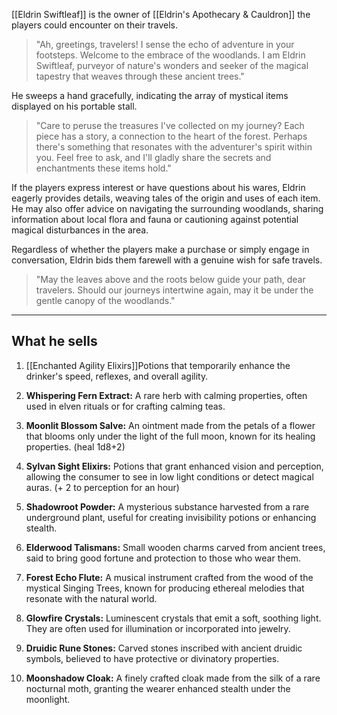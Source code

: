 [[Eldrin Swiftleaf]] is the owner of [[Eldrin's Apothecary & Cauldron]] the players could encounter on their travels.

>"Ah, greetings, travelers! I sense the echo of adventure in your footsteps. Welcome to the embrace of the woodlands. I am Eldrin Swiftleaf, purveyor of nature's wonders and seeker of the magical tapestry that weaves through these ancient trees."

He sweeps a hand gracefully, indicating the array of mystical items displayed on his portable stall.

>"Care to peruse the treasures I've collected on my journey? Each piece has a story, a connection to the heart of the forest. Perhaps there's something that resonates with the adventurer's spirit within you. Feel free to ask, and I'll gladly share the secrets and enchantments these items hold."

If the players express interest or have questions about his wares, Eldrin eagerly provides details, weaving tales of the origin and uses of each item. He may also offer advice on navigating the surrounding woodlands, sharing information about local flora and fauna or cautioning against potential magical disturbances in the area.

Regardless of whether the players make a purchase or simply engage in conversation, Eldrin bids them farewell with a genuine wish for safe travels.

>"May the leaves above and the roots below guide your path, dear travelers. Should our journeys intertwine again, may it be under the gentle canopy of the woodlands."

--- 

## What he sells

1. [[Enchanted Agility Elixirs]]Potions that temporarily enhance the drinker's speed, reflexes, and overall agility.
    
2. **Whispering Fern Extract:** A rare herb with calming properties, often used in elven rituals or for crafting calming teas. 
    
3. **Moonlit Blossom Salve:** An ointment made from the petals of a flower that blooms only under the light of the full moon, known for its healing properties. (heal 1d8+2)
    
4. **Sylvan Sight Elixirs:** Potions that grant enhanced vision and perception, allowing the consumer to see in low light conditions or detect magical auras. (+ 2 to perception for an hour)
    
5. **Shadowroot Powder:** A mysterious substance harvested from a rare underground plant, useful for creating invisibility potions or enhancing stealth.
    
6. **Elderwood Talismans:** Small wooden charms carved from ancient trees, said to bring good fortune and protection to those who wear them. 
    
7. **Forest Echo Flute:** A musical instrument crafted from the wood of the mystical Singing Trees, known for producing ethereal melodies that resonate with the natural world. 
    
8. **Glowfire Crystals:** Luminescent crystals that emit a soft, soothing light. They are often used for illumination or incorporated into jewelry. 
    
9. **Druidic Rune Stones:** Carved stones inscribed with ancient druidic symbols, believed to have protective or divinatory properties.
    
10. **Moonshadow Cloak:** A finely crafted cloak made from the silk of a rare nocturnal moth, granting the wearer enhanced stealth under the moonlight.